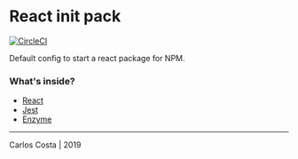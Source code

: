 # React init pack

[![CircleCI](https://circleci.com/gh/C4co/react-init-pack.svg?style=svg)](https://circleci.com/gh/C4co/react-init-pack)


Default config to start a react package for NPM.

### What's inside?
+ [React](https://pt-br.reactjs.org/)
+ [Jest](https://jestjs.io/)
+ [Enzyme](https://airbnb.io/enzyme/)

---

Carlos Costa | 2019
